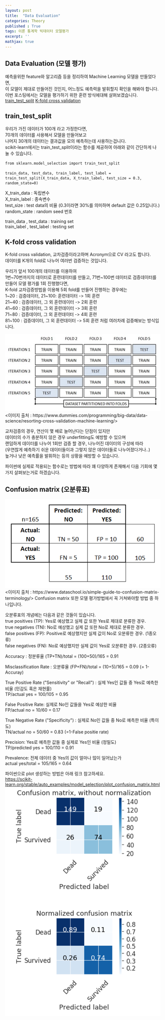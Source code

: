 ```yaml
---
layout: post
title:  "Data Evaluation"
categories: Theory
published : True
tags: 이론 통계학 빅데이터 모델평가
excerpt: ''
mathjax: true
---
```



## Data Evaluation (모델 평가)
예측을위한 feature와 알고리즘 등을 정리하여 Machine Learning 모델을 만들었다면,  
이 모델이 제대로 만들어진 것인지, 어느정도 예측력을 발휘할지 확인을 해봐야 합니다.  
이번 포스팅에서는 모델을 평가하기 위한 훈련 방식에대해 살펴보겠습니다.
[train_test_split](#train_test_split)
[K-fold cross validation](#K---fold-cross-validation)


## train_test_split
우리가 가진 데이터가 100개 라고 가정한다면,  
70개의 데이터를 사용해서 모델을 만들어보고  
나머지 30개의 데이터는 결과값을 모의 예측하는데 사용하는겁니다.  
scikit-learn에서는 train_test_split이라는 함수를 제공하여 아래와 같이 간단하게 나눌 수 있습니다.

```
from sklearn.model_selection import train_test_split

train_data, test_data, train_label, test_label = train_test_split(X_train_data, X_train_label, test_size = 0.3, random_state=0)
```

X_train_data : 독립변수  
X_train_label : 종속변수  
test_size : test data의 비율 (0.3이라면 30%를 의미하며 default 값은 0.25입니다.)  
random_state : random seed 번호  

train_data , test_data : training set  
train_label , test_label : testing set  


## K-fold cross validation
K-fold cross validation, 교차검증이라고하며 Acronym으로 CV 라고도 합니다.  
데이터를 K개의 fold로 나누어 여러번 검증하는 것입니다.  

우리가 앞서 100개의 데이터를 이용하여  
1번~70번까지의 데이터로 훈련데이터를 만들고, 71번~100번 데이터로 검증데이터를 만들어 모델 평가를 1회 진행했다면,  
K-fold 교차검증방법을 이용해 5회 fold를 만들어 진행하는 경우에는  
1~20 : 검증데이터, 21~100: 훈련데이터 -> 1회 훈련  
21~40 : 검증데이터, 그 외 훈련데이터 -> 2회 훈련  
41~60 : 검증데이터, 그 외 훈련데이터 -> 3회 훈련  
71~80 : 검증데이터, 그 외 훈련데이터 -> 4회 훈련  
81~100 : 검증데이터, 그 외 훈련데이터 -> 5회 훈련 처럼 여러차례 검증해보는 방식입니다.  

<img src= "/images/modelevaluation.jpg" width="600">  
<이미지 출처 : https://www.dummies.com/programming/big-data/data-science/resorting-cross-validation-machine-learning/>  

교차검증의 경우, 연산이 몇 배로 늘어난다는 단점이 있지만  
데이터의 수가 충분하지 않은 경우 underfitting도 예방할 수 있으며  
랜덤하게 데이터를 나누어 1회만 검증 할 경우, 나누어진 데이터의 구성에 따라  
(우연찮게 예측하기 쉬운 데이터들이과 그렇지 않은 데이터들로 나누어졌다거나..)  
높거나 낮은 예측률을 발휘하는 등의 상황을 예방할 수 있습니다.  

파이썬에 실제로 적용되는 함수로는 방법에 따라 꽤 다양하게 존재해서 다음 기회에 몇 가지 살펴보는거로 하겠습니다.  


## Confusion matrix (오분류표)  

<img src = "/images/modelevaluation-2.png" width="600">  
<이미지 출처 : https://www.dataschool.io/simple-guide-to-confusion-matrix-terminology/>   
Confusion matrix 또한 모델 평가방법에서 꼭 거쳐봐야할 방법 중 하나입니다.  

오분류표의 개념에는 다음과 같은 것들이 있습니다.  
true positives (TP): Yes로 예상했고 실제 값 또한 Yes로 제대로 분류한 경우.  
true negatives (TN): No로 예상했고 실제 값 또한 No로 제대로 분류한 경우.  
false positives (FP): Positive로 예상했지만 실제 값이 No로 오분류한 경우. (1종오류)  
false negatives (FN): No로 예상했지만 실제 값이 Yes로 오분류한 경우. (2종오류)  

Accuracy : 정분류율
(TP+TN)/total = (100+50)/165 = 0.91  

Misclassification Rate : 오분류율
(FP+FN)/total = (10+5)/165 = 0.09  (= 1-Accuray)  

True Positive Rate ("Sensitivity" or "Recall") : 실제 Yes인 값들 중 Yes로 예측한 비율 (민감도 혹은 재현률)  
TP/actual yes = 100/105 = 0.95  

False Positive Rate: 실제로 No인 값들을 Yes로 예상한 비율  
FP/actual no = 10/60 = 0.17  

True Negative Rate ("Specificity") : 실제로 No인 값들 중 No로 예측한 비율 (특이도)  
TN/actual no = 50/60 = 0.83 (=1-False positie rate)  

Precision: Yes로 예측한 값들 중 실제로 Yes인 비율 (정밀도)  
TP/predicted yes = 100/110 = 0.91  

Prevalence: 전체 데이터 중 Yes의 값이 얼마나 많이 일어났는가  
actual yes/total = 105/165 = 0.64  

파이썬으로 plot 생성하는 방법은 아래 링크 참고하세요.  
https://scikit-learn.org/stable/auto_examples/model_selection/plot_confusion_matrix.html  
<img src = "/images/modelevaluation-3.png" width="600">  
